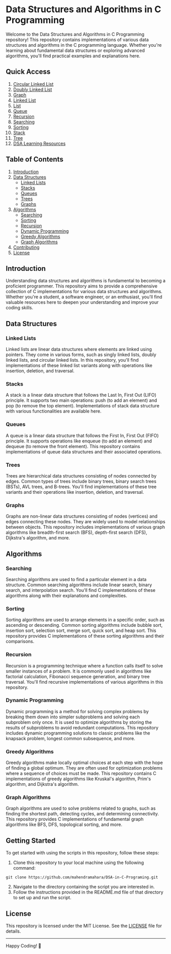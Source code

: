 # Data Structures and Algorithms in C Programming

Welcome to the Data Structures and Algorithms in C Programming repository! This repository contains implementations of various data structures and algorithms in the C programming language. Whether you're learning about fundamental data structures or exploring advanced algorithms, you'll find practical examples and explanations here.

## Quick Access

1. [Circular Linked List](./CIRCULAR-LINKED-LIST)
2. [Doubly Linked List](./DOUBLY-LINKED-LIST)
3. [Graph](./GRAPH)
4. [Linked List](./LINKED-LIST)
5. [List](./LIST)
6. [Queue](./QUEUE)
7. [Recursion](./RECURSION)
8. [Searching](./SEARCHING)
9. [Sorting](./SORTING)
10. [Stack](./STACK)
11. [Tree](./TREE)
12. [DSA Learning Resources](./DSA-LEARNING-RESOURCES)

## Table of Contents

1. [Introduction](#introduction)
2. [Data Structures](#data-structures)
    - [Linked Lists](#linked-lists)
    - [Stacks](#stacks)
    - [Queues](#queues)
    - [Trees](#trees)
    - [Graphs](#graphs)
3. [Algorithms](#algorithms)
    - [Searching](#searching)
    - [Sorting](#sorting)
    - [Recursion](#recursion)
    - [Dynamic Programming](#dynamic-programming)
    - [Greedy Algorithms](#greedy-algorithms)
    - [Graph Algorithms](#graph-algorithms)
4. [Contributing](#contributing)
5. [License](#license)

## Introduction

Understanding data structures and algorithms is fundamental to becoming a proficient programmer. This repository aims to provide a comprehensive collection of C implementations for various data structures and algorithms. Whether you're a student, a software engineer, or an enthusiast, you'll find valuable resources here to deepen your understanding and improve your coding skills.

## Data Structures

### Linked Lists

Linked lists are linear data structures where elements are linked using pointers. They come in various forms, such as singly linked lists, doubly linked lists, and circular linked lists. In this repository, you'll find implementations of these linked list variants along with operations like insertion, deletion, and traversal.

### Stacks

A stack is a linear data structure that follows the Last In, First Out (LIFO) principle. It supports two main operations: push (to add an element) and pop (to remove the top element). Implementations of stack data structure with various functionalities are available here.

### Queues

A queue is a linear data structure that follows the First In, First Out (FIFO) principle. It supports operations like enqueue (to add an element) and dequeue (to remove the front element). This repository contains implementations of queue data structures and their associated operations.

### Trees

Trees are hierarchical data structures consisting of nodes connected by edges. Common types of trees include binary trees, binary search trees (BSTs), AVL trees, and B-trees. You'll find implementations of these tree variants and their operations like insertion, deletion, and traversal.

### Graphs

Graphs are non-linear data structures consisting of nodes (vertices) and edges connecting these nodes. They are widely used to model relationships between objects. This repository includes implementations of various graph algorithms like breadth-first search (BFS), depth-first search (DFS), Dijkstra's algorithm, and more.

## Algorithms

### Searching

Searching algorithms are used to find a particular element in a data structure. Common searching algorithms include linear search, binary search, and interpolation search. You'll find C implementations of these algorithms along with their explanations and complexities.

### Sorting

Sorting algorithms are used to arrange elements in a specific order, such as ascending or descending. Common sorting algorithms include bubble sort, insertion sort, selection sort, merge sort, quick sort, and heap sort. This repository provides C implementations of these sorting algorithms and their comparisons.

### Recursion

Recursion is a programming technique where a function calls itself to solve smaller instances of a problem. It is commonly used in algorithms like factorial calculation, Fibonacci sequence generation, and binary tree traversal. You'll find recursive implementations of various algorithms in this repository.

### Dynamic Programming

Dynamic programming is a method for solving complex problems by breaking them down into simpler subproblems and solving each subproblem only once. It is used to optimize algorithms by storing the results of subproblems to avoid redundant computations. This repository includes dynamic programming solutions to classic problems like the knapsack problem, longest common subsequence, and more.

### Greedy Algorithms

Greedy algorithms make locally optimal choices at each step with the hope of finding a global optimum. They are often used for optimization problems where a sequence of choices must be made. This repository contains C implementations of greedy algorithms like Kruskal's algorithm, Prim's algorithm, and Dijkstra's algorithm.

### Graph Algorithms

Graph algorithms are used to solve problems related to graphs, such as finding the shortest path, detecting cycles, and determining connectivity. This repository provides C implementations of fundamental graph algorithms like BFS, DFS, topological sorting, and more.

## Getting Started

To get started with using the scripts in this repository, follow these steps:

1. Clone this repository to your local machine using the following command:

```
git clone https://github.com/mahendramahara/DSA-in-C-Programing.git
```

2. Navigate to the directory containing the script you are interested in.
3. Follow the instructions provided in the README.md file of that directory to set up and run the script.


## License

This repository is licensed under the MIT License. See the [LICENSE](LICENSE) file for details.

---

Happy Coding! 🚀
